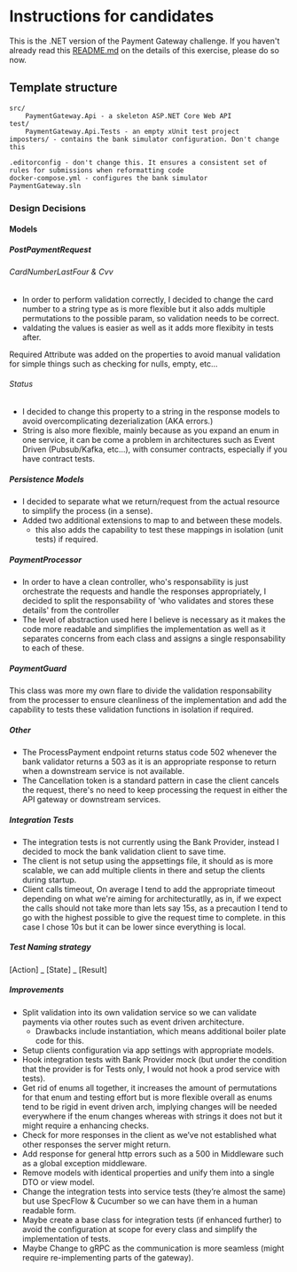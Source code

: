 # Instructions for candidates

This is the .NET version of the Payment Gateway challenge. If you haven't already read this [README.md](https://github.com/cko-recruitment/) on the details of this exercise, please do so now. 

## Template structure
```
src/
    PaymentGateway.Api - a skeleton ASP.NET Core Web API
test/
    PaymentGateway.Api.Tests - an empty xUnit test project
imposters/ - contains the bank simulator configuration. Don't change this

.editorconfig - don't change this. It ensures a consistent set of rules for submissions when reformatting code
docker-compose.yml - configures the bank simulator
PaymentGateway.sln
```

### Design Decisions

#### Models

##### PostPaymentRequest

###### CardNumberLastFour & Cvv
- In order to perform validation correctly, I decided to change the card number to a string type as is more flexible but it also adds multiple permutations to the possible param, so validation needs to be correct.
- valdating the values is easier as well as it adds more flexibity in tests after.

Required Attribute was added on the properties to avoid manual validation for simple things such as checking for nulls, empty, etc...

###### Status
 - I decided to change this property to a string in the response models to avoid overcomplicating dezerialization (AKA errors.)
 - String is also more flexible, mainly because as you expand an enum in one service, it can be come a problem in architectures such as Event Driven (Pubsub/Kafka, etc...), with consumer contracts, especially if you have contract tests. 

##### Persistence Models

- I decided to separate what we return/request from the actual resource to simplify the process (in a sense).
- Added two additional extensions to map to and between these models.
  - this also adds the capability to test these mappings in isolation (unit tests) if required.

##### PaymentProcessor

- In order to have a clean controller, who's responsability is just orchestrate the requests and handle the responses appropriately, I decided to split the responsability of 'who validates and stores these details' from the controller
- The level of abstraction used here I believe is necessary as it makes the code more readable and simplifies the implementation as well as it separates concerns from each class and assigns a single responsability to each of these.

##### PaymentGuard

This class was more my own flare to divide the validation responsability from the processer to ensure cleanliness of the implementation and add the capability to tests these validation functions in isolation if required.

##### Other

- The ProcessPayment endpoint returns status code 502 whenever the bank validator returns a 503 as it is an appropriate response to return when a downstream service is not available.
- The Cancellation token is a standard pattern in case the client cancels the request, there's no need to keep processing the request in either the API gateway or downstream services.

##### Integration Tests

- The integration tests is not currently using the Bank Provider, instead I decided to mock the bank validation client to save time.
- The client is not setup using the appsettings file, it should as is more scalable, we can add multiple clients in there and setup the clients during startup.
- Client calls timeout, On average I tend to add the appropriate timeout depending on what we're aiming for architecturatlly, as in, if we expect the calls should not take more than lets say 15s, as a precaution I tend to go with the highest possible to give the request time to complete. in this case I chose 10s but it can be lower since everything is local.

##### Test Naming strategy

[Action] _ [State] _ [Result]

##### Improvements

- Split validation into its own validation service so we can validate payments via other routes such as event driven architecture.
  - Drawbacks include instantiation, which means additional boiler plate code for this.
- Setup clients configuration via app settings with appropriate models.
- Hook integration tests with Bank Provider mock (but under the condition that the provider is for Tests only, I would not hook a prod service with tests).
- Get rid of enums all together, it increases the amount of permutations for that enum and testing effort but is more flexible overall as enums tend to be rigid in event driven arch, implying changes will be needed everywhere if the enum changes whereas with strings it does not but it might require a enhancing checks.
- Check for more responses in the client as we’ve not established what other responses the server might return.
- Add response for general http errors such as a 500 in Middleware such as a global exception middleware.
- Remove models with identical properties and unify them into a single DTO or view model.
- Change the integration tests into service tests (they’re almost the same) but use SpecFlow & Cucumber so we can have them in a human readable form.
- Maybe create a base class for integration tests (if enhanced further) to avoid the configuration at scope for every class and simplify the implementation of tests.
- Maybe Change to gRPC as the communication is more seamless (might require re-implementing parts of the gateway).
